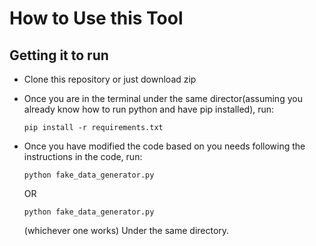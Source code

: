 # How to Use this Tool

## Getting it to run
- Clone this repository or just download zip

- Once you are in the terminal under the same director(assuming you already know how to run python and have pip installed), run:

  ```pip install -r requirements.txt```

- Once you have modified the code based on you needs following the instructions in the code, run: 

  ```python fake_data_generator.py```

  OR

  ```python fake_data_generator.py```

  (whichever one works) Under the same directory.